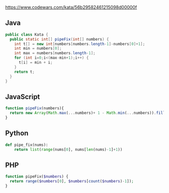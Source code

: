 https://www.codewars.com/kata/56b29582461215098d00000f

## Java
```java
public class Kata {
  public static int[] pipeFix(int[] numbers) {
    int t[] = new int[numbers[numbers.length-1]-numbers[0]+1];
    int min = numbers[0];
    int max = numbers[numbers.length-1];
    for (int i=0;i<(max-min+1);i++) {
      t[i] = min + i;
    }
    return t;
  }
}
```

## JavaScript
```js
function pipeFix(numbers){
  return new Array(Math.max(...numbers)+ 1 - Math.min(...numbers)).fill().map((d, i) => i + Math.min(...numbers));
}
```

## Python
```python
def pipe_fix(nums):
    return list(range(nums[0], nums[len(nums)-1]+1))
```

## PHP
```php
function pipeFix($numbers) {
  return range($numbers[0], $numbers[count($numbers)-1]);
}
```